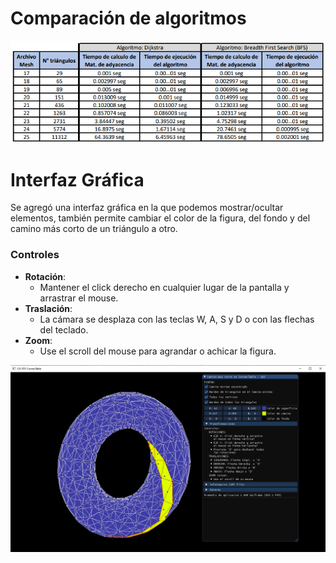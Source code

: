 # Comparación de algoritmos

![Tabla_Comparativa](https://github.com/r3gor/CG-T07-CornerTable/blob/master/Imagenes/Comparacion_Algoritmos.png)

# Interfaz Gráfica
Se agregó una interfaz gráfica en la que podemos mostrar/ocultar elementos, también permite cambiar el color de la figura, del fondo y del camino más corto de un triángulo a otro.

### Controles
* **Rotación**:
    * Mantener el click derecho en cualquier lugar de la pantalla y arrastrar el mouse.
* **Traslación**:
    * La cámara se desplaza con las teclas W, A, S y D o con las flechas del teclado.
* **Zoom**:
    * Use el scroll del mouse para agrandar o achicar la figura.

![Interfaz](https://github.com/r3gor/CG-T07-CornerTable/blob/master/Imagenes/Interfaz_Grafica.png)
